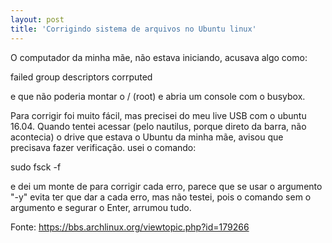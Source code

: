 ```yaml
---
layout: post
title: 'Corrigindo sistema de arquivos no Ubuntu linux'
---
```


O computador da minha mãe, não estava iniciando, acusava algo como:

failed group descriptors corrputed

e que não poderia montar o / (root) e abria um console com o busybox.

Para corrigir foi muito fácil, mas precisei do meu live USB com o ubuntu 16.04. Quando tentei acessar (pelo nautilus, porque direto da barra, não acontecia) o drive que estava o Ubuntu da minha mãe, avisou que precisava fazer verificação. usei o comando:

sudo fsck -f <caminho>

e dei um monte de <Enter> para corrigir cada erro, parece que se usar o argumento "-y" evita ter que dar <Enter> a cada erro, mas não testei, pois o comando sem o argumento e segurar o Enter, arrumou tudo.

Fonte: https://bbs.archlinux.org/viewtopic.php?id=179266
